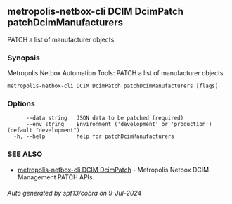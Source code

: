 ## metropolis-netbox-cli DCIM DcimPatch patchDcimManufacturers

PATCH a list of manufacturer objects.

### Synopsis


Metropolis Netbox Automation Tools:
  PATCH a list of manufacturer objects.

```
metropolis-netbox-cli DCIM DcimPatch patchDcimManufacturers [flags]
```

### Options

```
      --data string   JSON data to be patched (required)
      --env string    Environment ('development' or 'production') (default "development")
  -h, --help          help for patchDcimManufacturers
```

### SEE ALSO

* [metropolis-netbox-cli DCIM DcimPatch]()	 - Metropolis Netbox DCIM Management PATCH APIs.

###### Auto generated by spf13/cobra on 9-Jul-2024
